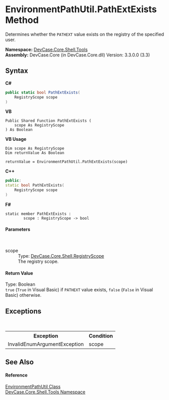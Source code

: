 # EnvironmentPathUtil.PathExtExists Method 
 

Determines whether the `PATHEXT` value exists on the registry of the specified user.

**Namespace:**&nbsp;<a href="N_DevCase_Core_Shell_Tools">DevCase.Core.Shell.Tools</a><br />**Assembly:**&nbsp;DevCase.Core (in DevCase.Core.dll) Version: 3.3.0.0 (3.3)

## Syntax

**C#**<br />
``` C#
public static bool PathExtExists(
	RegistryScope scope
)
```

**VB**<br />
``` VB
Public Shared Function PathExtExists ( 
	scope As RegistryScope
) As Boolean
```

**VB Usage**<br />
``` VB Usage
Dim scope As RegistryScope
Dim returnValue As Boolean

returnValue = EnvironmentPathUtil.PathExtExists(scope)
```

**C++**<br />
``` C++
public:
static bool PathExtExists(
	RegistryScope scope
)
```

**F#**<br />
``` F#
static member PathExtExists : 
        scope : RegistryScope -> bool 

```


#### Parameters
&nbsp;<dl><dt>scope</dt><dd>Type: <a href="T_DevCase_Core_Shell_RegistryScope">DevCase.Core.Shell.RegistryScope</a><br />The registry scope.</dd></dl>

#### Return Value
Type: Boolean<br />`true` (`True` in Visual Basic) if `PATHEXT` value exists, `false` (`False` in Visual Basic) otherwise.

## Exceptions
&nbsp;<table><tr><th>Exception</th><th>Condition</th></tr><tr><td>InvalidEnumArgumentException</td><td>scope</td></tr></table>

## See Also


#### Reference
<a href="T_DevCase_Core_Shell_Tools_EnvironmentPathUtil">EnvironmentPathUtil Class</a><br /><a href="N_DevCase_Core_Shell_Tools">DevCase.Core.Shell.Tools Namespace</a><br />